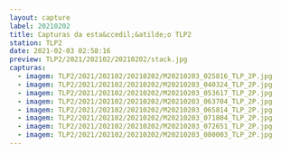 ```yaml
---
layout: capture
label: 20210202
title: Capturas da esta&ccedil;&atilde;o TLP2
station: TLP2
date: 2021-02-03 02:58:16
preview: TLP2/2021/202102/20210202/stack.jpg
capturas:
  - imagem: TLP2/2021/202102/20210202/M20210203_025816_TLP_2P.jpg
  - imagem: TLP2/2021/202102/20210202/M20210203_040324_TLP_2P.jpg
  - imagem: TLP2/2021/202102/20210202/M20210203_053617_TLP_2P.jpg
  - imagem: TLP2/2021/202102/20210202/M20210203_063704_TLP_2P.jpg
  - imagem: TLP2/2021/202102/20210202/M20210203_065814_TLP_2P.jpg
  - imagem: TLP2/2021/202102/20210202/M20210203_071804_TLP_2P.jpg
  - imagem: TLP2/2021/202102/20210202/M20210203_072651_TLP_2P.jpg
  - imagem: TLP2/2021/202102/20210202/M20210203_080003_TLP_2P.jpg
---
```

